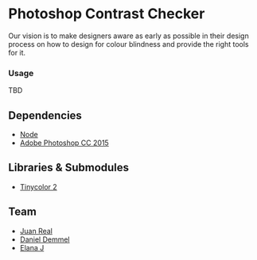 # Photoshop Contrast Checker

Our vision is to make designers aware as early as possible in their design process on how to design for colour blindness and provide the right tools for it.

### Usage

TBD

## Dependencies

* [Node](https://nodejs.org/en/)
* [Adobe Photoshop CC 2015](http://www.adobe.com/uk/products/photoshop.html?promoid=KSDQB)

## Libraries & Submodules

* [Tinycolor 2](https://github.com/bgrins/TinyColor)

## Team
* [Juan Real](mailto:real@ustwo.com)
* [Daniel Demmel](mailto:dain@ustwo.com)
* [Elana J](mailto:elana@ustwo.com)

